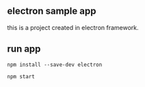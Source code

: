 ## electron sample app
this is a project created in electron framework.

## run app
```
npm install --save-dev electron
```
```
npm start
```
